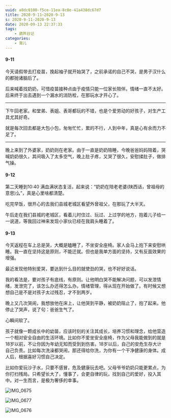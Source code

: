 ```yaml
---
uuid: a8dc0100-f5ce-11ea-8c0e-41a438dc67d7
title: 2020-9-11~2020-9-13
s: 2020-9-11-2020-9-13
date: 2020-09-13 22:37:33
tags:
	- 葫芦日记
categories:
	- 育儿
---
```




#### 9-11

今天请假带去打疫苗，挽起袖子就开始哭了，之前承诺的自己不哭，是男子汉什么的都抛诸脑后了。

后来喊着找奶奶，可惜疫苗接种点由于疫情只能一位家长陪伴。情绪一直不太好。后来终于出去遇到一个漏水的消防栓，在那玩水才开心了。

---



下午回老家。和堂弟、表姐、表哥都玩的不错，也是个爱劳动的好孩子，对生产工具尤其好奇。

就是每次回去都是大包小包，匆匆忙忙，累的不行，人到中年，真是心有余而力不足了。

---



晚上来到了外婆家，奶奶则在老家。由于一直是奶奶陪睡，今晚爸爸妈妈陪着，哭喊奶奶很久，其间吸入了太多空气，晚上肚子疼，又哭了很久，安慰揉肚子，做排气操。



#### 9-12

第二天睡到10:40 满血满状态复活，起来说：“奶奶在陪老老婆(陕西话，曾祖母的意思)么”，真是心里啥都清楚。

吃完早饭，很开心的去我们县城老城区看望外曾祖父，在那玩了大半天。

午后走在我们县城的老城区，看着儿时住过、玩过、上过学的地方，抱着儿子给一一说道，等我回过神来发现小家伙已经在我肩头睡着了。



#### 9-13

今天返程在车上总是哭，大概是瞌睡了，不坐安全座椅。家人会马上抱下来安慰哄睡。我一直在坚持这是原则，不能迁就。但也是我单方面的坚持，又有反面效果的增强。

最近发现他特别爱哭，要达到什么目的就使劲的哭，也不好好说话。

我的看法是，要对孩子有底线，有原则。让他明白哭不能解决问题，可以发泄情绪，发泄完了，该怎么办还得怎么办。情绪管理，得从现在开始做了。有时候又想想自己是不是对孩子太过残忍，才不到两岁。

晚上又几次哭闹，我想放他在床上，让他哭到平静，被奶奶阻止了，抱了起来。他停止了哭声，说了句：爸爸生气了。

心瞬间软了。

孩子就像一颗成长中的幼苗，应该时刻的关注其成长，培养习惯和理念，给他营造一个相对安全自由的生活环境。比如你不爱坐安全座椅，作为父母我能做到的就是18岁以前，不让你因为年幼无知而受到到伤害。18岁以后，自己的安危生存大计自己负责。比如每次洗澡都哭闹，那还得给你洗，为你有一个干净健康的身体。成人后，根据喜好习惯自己决定。

比如你爱玩沙子水，只要不感冒，危及健康玩去吧。父母爷爷奶奶只能更累点，为你打扫残局。只希望长大了，懂事了，会更自律的玩，找到自己的爱好，投入其中。对一生而言，是极为奢侈的幸事。



![IMG_0675](http://beiming-public.liupei.xin/typora-images/2020-9-11-2020-9-13/IMG_0675.jpg)



![IMG_0677](http://beiming-public.liupei.xin/typora-images/2020-9-11-2020-9-13/IMG_0677.jpg)



![IMG_0676](http://beiming-public.liupei.xin/typora-images/2020-9-11-2020-9-13/IMG_0676.jpg)

